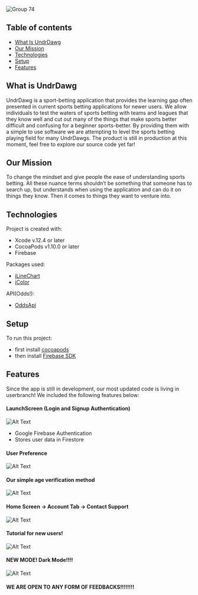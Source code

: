 ![Group 74](https://user-images.githubusercontent.com/31326034/113467202-5f988100-93f6-11eb-94c5-e0a10b22efe3.png)



## Table of contents
* [What Is UndrDawg](#what-is-undrdawg)
* [Our Mission](#our-mission)
* [Technologies](#technologies)
* [Setup](#setup)
* [Features](#features)

## What is UndrDawg
UndrDawg is a sport-betting application that provides the learning gap often presented in current sports betting applications for newer users. We allow individuals to test the waters of sports betting with teams and leagues that they know well and cut out many of the things that make sports better difficult and confusing for a beginner sports-better. By providing them with a simple to use software we are attempting to level the sports betting playing field for many UndrDawgs.
The product is still in production at this moment, feel free to explore our source code yet far!

## Our Mission
To change the mindset and give people the ease of understanding sports betting. All these nuance terms shouldn’t be something that someone has to search up, but understands when using the application and can do it on things they know. Then it comes to things they want to venture into. 

## Technologies
Project is created with:
* Xcode v.12.4 or later
* CocoaPods v1.10.0 or later
* Firebase

Packages used:
* [iLineChart](https://iswiftui.com/charts.html "iLineChart")
* [iColor](https://iswiftui.com/iColor.html "iColor")

API(Odds!):
* [OddsApi](https://the-odds-api.com/ "OddsApi")

## Setup
To run this project:
* first install [cocoapods](https://cocoapods.org/ "cocoapods")
* then install [Firebase SDK](https://firebase.google.com/docs/ios/setup "Firebase_SDK")


## Features
Since the app is still in development, our most updated code is living in userbranch!
We included the following features below:

#### LaunchScreen (Login and Signup Authentication) 
![Alt Text](https://media.giphy.com/media/g1vj2pnI8APaTY5EGV/giphy.gif)
* Google Firebase Authentication
* Stores user data in Firestore

#### User Preference
![Alt Text](https://media.giphy.com/media/Gy0hPv9Qnc5EipHNTP/giphy.gif)

#### Our simple age verification method
![Alt Text](https://media.giphy.com/media/N23P5s2nYLApA21dMN/giphy.gif)

#### Home Screen -> Account Tab -> Contact Support
![Alt Text](https://media.giphy.com/media/V1d9PvTSwuh4ykCcOH/giphy.gif)

#### Tutorial for new users!
![Alt Text](https://media.giphy.com/media/BVer9a4syjjkTKByrG/giphy.gif)

#### NEW MODE! Dark Mode!!!!
![Alt Text](https://media.giphy.com/media/ikvgbTO3PZ8FKFBzVx/giphy.gif)

#### WE ARE OPEN TO ANY FORM OF FEEDBACKS!!!!!!!!
